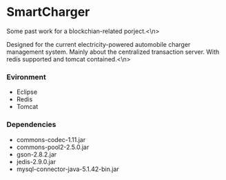 # SmartCharger
Some past work for a blockchian-related porject.<\n>

Designed for the current electricity-powered automobile charger management system.
Mainly about the centralized transaction server.
With redis supported and tomcat contained.<\n>

### Evironment
* Eclipse
* Redis
* Tomcat

### Dependencies
* commons-codec-1.11.jar
* commons-pool2-2.5.0.jar
* gson-2.8.2.jar
* jedis-2.9.0.jar
* mysql-connector-java-5.1.42-bin.jar
